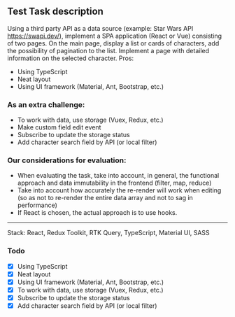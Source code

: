 ## Test Task description

Using a third party API as a data source (example: Star Wars API https://swapi.dev/),
implement a SPA application (React or Vue) consisting of two pages.
On the main page, display a list or cards of characters, add the possibility of pagination to the list.
Implement a page with detailed information on the selected character.
Pros:

- Using TypeScript
- Neat layout
- Using UI framework (Material, Ant, Bootstrap, etc.)

### As an extra challenge:

- To work with data, use storage (Vuex, Redux, etc.)
- Make custom field edit event
- Subscribe to update the storage status
- Add character search field by API (or local filter)

### Our considerations for evaluation:

- When evaluating the task, take into account, in general, the functional approach and data immutability in the frontend (filter, map, reduce)
- Take into account how accurately the re-render will work when editing
  (so as not to re-render the entire data array and not to sag in performance)
- If React is chosen, the actual approach is to use hooks.

---

Stack: React, Redux Toolkit, RTK Query, TypeScript, Material UI, SASS

### Todo

- [x] Using TypeScript
- [x] Neat layout
- [x] Using UI framework (Material, Ant, Bootstrap, etc.)
- [x] To work with data, use storage (Vuex, Redux, etc.)
- [x] Subscribe to update the storage status
- [x] Add character search field by API (or local filter)
